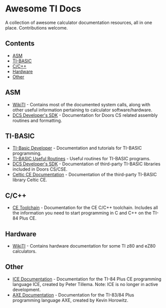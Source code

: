 # Awesome TI Docs
A collection of awesome calculator documentation resources, all in one place. Contributions welcome.

## Contents

- [ASM](#asm)
- [TI-BASIC](#ti-basic)
- [C/C++](#c)
- [Hardware](#hardware)
- [Other](#other)

## ASM

- [WikiTI](https://wikiti.brandonw.net/index.php?title=Calculator_Documentation) - Contains most of the documented system calls, along with other useful information pertaining to calculator software/hardware.
- [DCS Developer's SDK](https://dcs.cemetech.net/index.php?title=Developers%27_SDK) - Documentation for Doors CS related assembly routines and formatting.

## TI-BASIC

- [TI-Basic Developer](http://tibasicdev.wikidot.com/) - Documentation and tutorials for TI-BASIC programming.
- [TI-BASIC Useful Routines](https://learn.cemetech.net/index.php?title=TI-BASIC:Useful_Routines) - Useful routines for TI-BASIC programs.
- [DCS Developer's SDK](https://dcs.cemetech.net/index.php?title=Developers%27_SDK) - Documentation of third-party TI-BASIC libraries included in Doors CS/CSE.
- [Celtic CE Documentation](https://roccoloxprograms.github.io/CelticCE) - Documentation of the third-party TI-BASIC library Celtic CE.

## C/C++

- [CE Toolchain](https://ce-programming.github.io/toolchain/index.html) - Documentation for the CE C/C++ toolchain. Includes all the information you need to start programming in C and C++ on the TI-84 Plus CE.

## Hardware

- [WikiTI](https://wikiti.brandonw.net/index.php?title=Calculator_Documentation) - Contains hardware documentation for some TI z80 and eZ80 calculators.

## Other

- [ICE Documentation](http://petertillema.github.io/ICE/) - Documentation for the TI-84 Plus CE programming language ICE, created by Peter Tillema. Note: ICE is no longer in active development.
- [AXE Documentation](https://axe.eeems.ca/Documentation.pdf) - Documentation for the TI-83/84 Plus programming language AXE, created by Kevin Horowitz.
